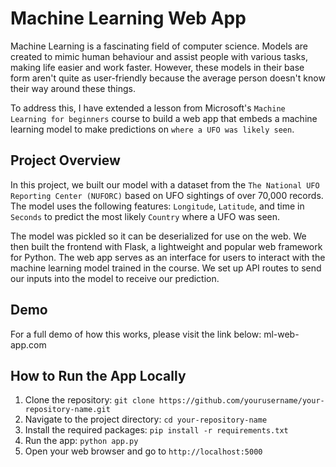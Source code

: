 # Machine Learning Web App

Machine Learning is a fascinating field of computer science. Models are created to mimic human behaviour and assist people with various tasks, making life easier and work faster. However, these models in their base form aren't quite as user-friendly because the average person doesn't know their way around these things. 

To address this, I have extended a lesson from Microsoft's `Machine Learning for beginners` course to build a web app that embeds a machine learning model to make predictions on `where a UFO was likely seen`.

## Project Overview

In this project, we built our model with a dataset from the `The National UFO Reporting Center (NUFORC)` based on UFO sightings of over 70,000 records. The model uses the following features: `Longitude`, `Latitude`, and time in `Seconds` to predict the most likely `Country` where a UFO was seen.

The model was pickled so it can be deserialized for use on the web. We then built the frontend with Flask, a lightweight and popular web framework for Python. The web app serves as an interface for users to interact with the machine learning model trained in the course. We set up API routes to send our inputs into the model to receive our prediction.

## Demo

For a full demo of how this works, please visit the link below: ml-web-app.com

## How to Run the App Locally

1. Clone the repository: `git clone https://github.com/yourusername/your-repository-name.git`
2. Navigate to the project directory: `cd your-repository-name`
3. Install the required packages: `pip install -r requirements.txt`
4. Run the app: `python app.py`
5. Open your web browser and go to `http://localhost:5000`
